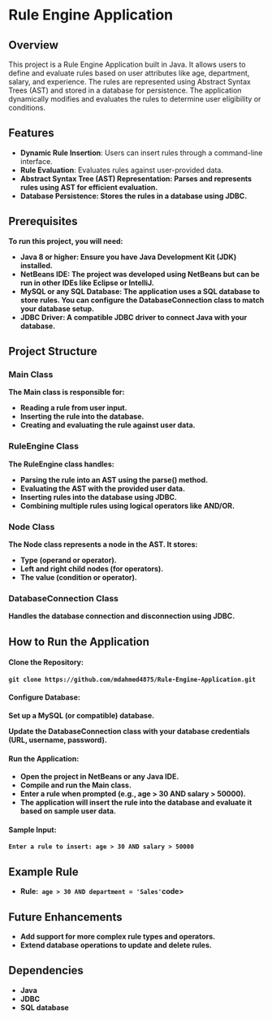 <h1>Rule Engine Application</h1>
<h2>Overview</h2>
<p>This project is a Rule Engine Application built in Java. It allows users to define and evaluate rules based on user attributes like age, department, salary, and experience. The rules are represented using Abstract Syntax Trees (AST) and stored in a database for persistence. The application dynamically modifies and evaluates the rules to determine user eligibility or conditions.</p>
<h2>Features</h2>
<ul>
  <li><b>Dynamic Rule Insertion</b>: Users can insert rules through a command-line interface.</li>
  <li><b>Rule Evaluation</b>: Evaluates rules against user-provided data.</li>
  <li><b>Abstract Syntax Tree (AST) Representation<b/>: Parses and represents rules using AST for efficient evaluation.</li>
  <li><b>Database Persistence<b/>: Stores the rules in a database using JDBC.</li>
</ul>
<h2>Prerequisites</h2>
<p>To run this project, you will need:</p>
<ul>
  <li><b>Java 8 or higher<b/>: Ensure you have Java Development Kit (JDK) installed.</li>
  <li><b>NetBeans IDE<b/>: The project was developed using NetBeans but can be run in other IDEs like Eclipse or IntelliJ.</li>
  <li><b>MySQL or any SQL Database<b>: The application uses a SQL database to store rules. You can configure the DatabaseConnection class to match your database setup.</li>
  <li><b>JDBC Driver<b/>: A compatible JDBC driver to connect Java with your database.</li>
</ul>
<h2>Project Structure</h2>
<h3>Main Class</h3>
<p>The Main class is responsible for:</p>
<ul>
  <li>Reading a rule from user input.</li>
  <li>Inserting the rule into the database.</li>
  <li>Creating and evaluating the rule against user data.</li>
</ul>
<h3>RuleEngine Class</h3>
<p>The RuleEngine class handles:</p>
<ul>
  <li>Parsing the rule into an AST using the parse() method.</li>
  <li>Evaluating the AST with the provided user data.</li>
  <li>Inserting rules into the database using JDBC.</li>
  <li>Combining multiple rules using logical operators like AND/OR.</li>
</ul>
<h3>Node Class</h3>
<p>The Node class represents a node in the AST. It stores:</p>
<ul>
  <li>Type (operand or operator).</li>
  <li>Left and right child nodes (for operators).</li>
  <li>The value (condition or operator).</li>
</ul>
<h3>DatabaseConnection Class</h3>
<p>Handles the database connection and disconnection using JDBC.</p>
<h2>How to Run the Application</h2>
<h4>Clone the Repository:</h4>
<p><code>git clone https://github.com/mdahmed4875/Rule-Engine-Application.git</code></p>
<h4>Configure Database:</h4>
<p>Set up a MySQL (or compatible) database.</p>
<p>Update the DatabaseConnection class with your database credentials (URL, username, password).</p>
<h4>Run the Application:</h4>
<ul>
  <li>Open the project in NetBeans or any Java IDE.</li>
  <li>Compile and run the Main class.</li>
  <li>Enter a rule when prompted (e.g., age > 30 AND salary > 50000).</li>
  <li>The application will insert the rule into the database and evaluate it based on sample user data.</li>
</ul>
<h4>Sample Input:</h4>
<p><code>Enter a rule to insert: age > 30 AND salary > 50000</code></p>
<h2>Example Rule</h2>
<ul>
  <li>Rule:<code> age > 30 AND department = 'Sales'</code>code></li>
</ul>
<h2>Future Enhancements</h2>
<ul>
  <li>Add support for more complex rule types and operators.</li>
  <li>Extend database operations to update and delete rules.</li>
</ul>
<h2>Dependencies</h2>
<ul>
  <li>Java</li>
  <li>JDBC</li>
  <li>SQL database</li>
</ul>




